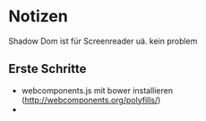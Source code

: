 # Notizen

Shadow Dom ist für Screenreader uä. kein problem

## Erste Schritte

- webcomponents.js mit bower installieren (http://webcomponents.org/polyfills/)
- 